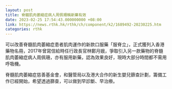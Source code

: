 ```yaml
---
layout: post
title: 脊髓肌肉萎縮症病人周佩珊稱新藥有效
date: 2023-02-25 17:54:43.000000000 +08:00
link: https://news.rthk.hk/rthk/ch/component/k2/1689492-20230225.htm
categories: rthk
---
```


可以改善脊髓肌肉萎縮症患者肌肉運作的新款口服藥「服脊立」，正式獲列入香港藥物名冊，2017年曾寫信給時任行政長官林鄭月娥，爭取引入另一款藥物的脊髓肌肉萎縮症病人周佩珊，亦有服用新藥，認為效果良好，現時大部分時間都不需用呼吸機。

脊髓肌肉萎縮症慈善基金會，和醫管局以及港大合作的新生嬰兒篩查計劃，籌備工作已經開始，希望透過篩查，可以做到早診斷、早治療。
